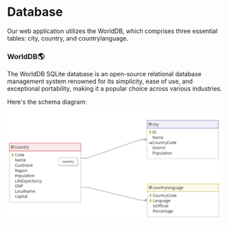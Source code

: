 # Database
Our web application utilizes the WorldDB, which comprises three essential tables: city, country, and countrylanguage. 

### WorldDB🌎
The WorldDB SQLite database is an open-source relational database management system renowned for its simplicity, ease of use, and exceptional portability, making it a popular choice across various industries. 

Here's the schema diagram:

![World database diagram](../static/worlddb.png)

